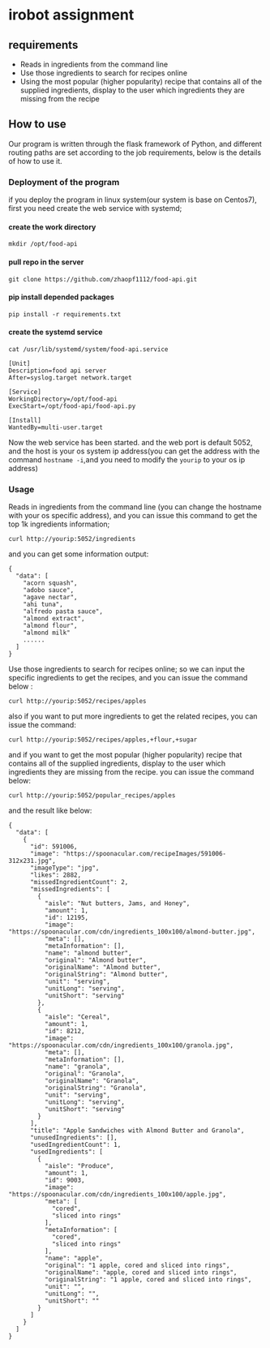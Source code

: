 # irobot assignment
## requirements
- Reads in ingredients from the command line 
- Use those ingredients to search for recipes online 
- Using the most popular (higher popularity) recipe that contains all of the supplied ingredients, display to the user which ingredients they are missing from the recipe

## How to use 
Our program is written through the flask framework of Python, and different routing paths are set according to the job requirements, below is the details of how to use it.

### Deployment of the program
if you deploy the program in linux system(our system is base on Centos7), first you need create the web service with systemd;
#### create the work directory
```
mkdir /opt/food-api
```
#### pull repo in the server 
```
git clone https://github.com/zhaopf1112/food-api.git
```
#### pip install depended packages
```
pip install -r requirements.txt
```

#### create the systemd service
```
cat /usr/lib/systemd/system/food-api.service

[Unit]
Description=food api server
After=syslog.target network.target

[Service]
WorkingDirectory=/opt/food-api
ExecStart=/opt/food-api/food-api.py

[Install]
WantedBy=multi-user.target
```
Now the web service has been started. and the web port is default 5052, and the host is your os system ip address(you can get the address with the command `hostname -i`,and you need to modify the `yourip` to your os ip address)

### Usage

Reads in ingredients from the command line (you can change the hostname with your os specific address), and you can issue this command to get the top 1k ingredients information;
```
curl http://yourip:5052/ingredients
```
and you can get some information output:
```
{
  "data": [
    "acorn squash",
    "adobo sauce",
    "agave nectar",
    "ahi tuna",
    "alfredo pasta sauce",
    "almond extract",
    "almond flour",
    "almond milk"
    ......
  ]
}
```
Use those ingredients to search for recipes online; so we can input the specific ingredients to get the recipes, and you can issue the command below :
```
curl http://yourip:5052/recipes/apples
```
also if you want to put more ingredients to get the related recipes, you can issue the command:
```
curl http://yourip:5052/recipes/apples,+flour,+sugar
```


and if you want to get the most popular (higher popularity) recipe that contains all of the supplied ingredients, display to the user which ingredients they are missing from the recipe.
you can issue the command below:
```
curl http://yourip:5052/popular_recipes/apples
```
and the result like below:
```
{
  "data": [
    {
      "id": 591006,
      "image": "https://spoonacular.com/recipeImages/591006-312x231.jpg",
      "imageType": "jpg",
      "likes": 2882,
      "missedIngredientCount": 2,
      "missedIngredients": [
        {
          "aisle": "Nut butters, Jams, and Honey",
          "amount": 1,
          "id": 12195,
          "image": "https://spoonacular.com/cdn/ingredients_100x100/almond-butter.jpg",
          "meta": [],
          "metaInformation": [],
          "name": "almond butter",
          "original": "Almond butter",
          "originalName": "Almond butter",
          "originalString": "Almond butter",
          "unit": "serving",
          "unitLong": "serving",
          "unitShort": "serving"
        },
        {
          "aisle": "Cereal",
          "amount": 1,
          "id": 8212,
          "image": "https://spoonacular.com/cdn/ingredients_100x100/granola.jpg",
          "meta": [],
          "metaInformation": [],
          "name": "granola",
          "original": "Granola",
          "originalName": "Granola",
          "originalString": "Granola",
          "unit": "serving",
          "unitLong": "serving",
          "unitShort": "serving"
        }
      ],
      "title": "Apple Sandwiches with Almond Butter and Granola",
      "unusedIngredients": [],
      "usedIngredientCount": 1,
      "usedIngredients": [
        {
          "aisle": "Produce",
          "amount": 1,
          "id": 9003,
          "image": "https://spoonacular.com/cdn/ingredients_100x100/apple.jpg",
          "meta": [
            "cored",
            "sliced into rings"
          ],
          "metaInformation": [
            "cored",
            "sliced into rings"
          ],
          "name": "apple",
          "original": "1 apple, cored and sliced into rings",
          "originalName": "apple, cored and sliced into rings",
          "originalString": "1 apple, cored and sliced into rings",
          "unit": "",
          "unitLong": "",
          "unitShort": ""
        }
      ]
    }
  ]
}
```
